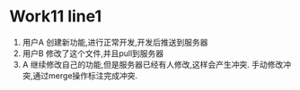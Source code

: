 # Work11 line1

1. 用户A 创建新功能,进行正常开发,开发后推送到服务器
2. 用户B 修改了这个文件,并且pull到服务器
3. A 继续修改自己的功能,但是服务器已经有人修改,这样会产生冲突. 手动修改冲突,通过merge操作标注完成冲突.


